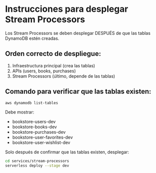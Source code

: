 # Instrucciones para desplegar Stream Processors

Los Stream Processors se deben desplegar DESPUÉS de que las tablas DynamoDB estén creadas.

## Orden correcto de despliegue:

1. Infraestructura principal (crea las tablas)
2. APIs (users, books, purchases)
3. Stream Processors (último, depende de las tablas)

## Comando para verificar que las tablas existen:

```bash
aws dynamodb list-tables
```

Debe mostrar:

- bookstore-users-dev
- bookstore-books-dev
- bookstore-purchases-dev
- bookstore-user-favorites-dev
- bookstore-user-wishlist-dev

Solo después de confirmar que las tablas existen, desplegar:

```bash
cd services/stream-processors
serverless deploy --stage dev
```
